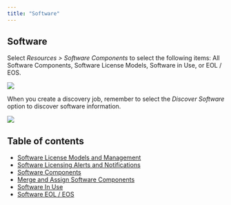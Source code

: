 ```yaml
---
title: "Software"
---
```


## Software

Select _Resources > Software Components_ to select the following items: All Software Components, Software License Models, Software in Use, or EOL / EOS.

![](/assets/images/Software_menu.png)

When you create a discovery job, remember to select the _Discover Software_ option to discover software information.

![](/assets/images/WEB-293_SoftwareServices-Discover-Options.png)


## Table of contents

- [Software License Models and Management](infrastructure-management/software/software-license-management.md)
- [Software Licensing Alerts and Notifications](infrastructure-management/software/software-licensing-alerts-and-notifications.md)
- [Software Components](infrastructure-management/software/software-components.md)
- [Merge and Assign Software Components](infrastructure-management/software/merge-and-assign-software-components.md)
- [Software In Use](infrastructure-management/software/software-in-use.md)
- [Software EOL / EOS](infrastructure-management/software/software-eol-eos.md)